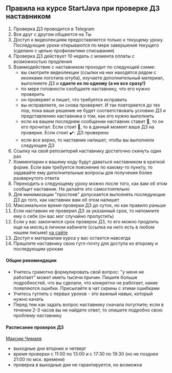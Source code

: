 ## Правила на курсе StartJava при проверке ДЗ наставником

1. Проверка ДЗ проводится в Telegram
1. Все друг с другом общаются на Ты
1. Доступ к видеолекциям предоставляется только к текущему уроку. Последующие уроки открываются по мере завершения текущего (сделано с целью профилактики списывания)
1. Проверка ДЗ действует 10 недель с момента оплаты с возможностью продления
1. Взаимодействие с наставником проходит по следующей схеме:
    - вы смотрите видеолекции (ссылки на них находятся рядом с иконками логотипа ютуба), изучаете дополнительный материал, выполняете ДЗ и **сдаете их по одному (а не все сразу!)**
    - по мере готовности сообщаете наставнику, что его нужно проверить
    - он проверяет и пишет, что требуется исправить
    - вы исправляете, он снова проверяет. И так повторяется до тех пор, пока ваше решение не будет соответствовать условию ДЗ и представлению наставника о том, как его нужно выполнить
    - если на вашем последнем сообщении наставник ставит 📌, то он его прочитал. Если стоит 🧐, то в данный момент ваше ДЗ на проверке. Если стоит ✔️- ДЗ проверено
    - если все верно, то наставник напишет, чтобы вы выполняли следующее ДЗ
1. Ссылку на свой репозиторий наставнику достаточно скинуть один раз
1. Комментарии к вашему коду будут даваться наставником в краткой форме. Если вам требуется пояснение по какому-то пункту, то задавайте ему дополнительные вопросы для получения более развернутого ответа
1. Переходить к следующему уроку можно после того, как вам об этом сообщит наставник. Не делайте это самостоятельно
1. Для минимизации "простоев" допускается выполнять последующие ДЗ до того, как наставник вам об этом напишет
1. Максимальное время проверки ДЗ до суток, но как правило раньше
1. Если наставник не проверил ДЗ за указанный срок, то напомните ему о себе (он вас мог случайно пропустить)
1. Если у вас закончился срок проверок ДЗ, то его можно продлить еще на месяц в личном кабинете (ссылка на него есть в любом нашем письме) [на сайте](https://javaops.ru/)
1. Доступ к материалам курса у вас остается навсегда
1. Пришлите наставнику свою гугл-почту для доступа ко второму и последующим урокам

#### Общие рекомендации
- Учитесь грамотно формулировать свой вопрос: "у меня не работает" может иметь тысячи причин. Пишите больше подробностей, что вы сделали, что конкретно не работает, какие появляются ошибки. Присылайте в чат скрины с этими ошибками
- Учитесь гуглить с первых уроков - это важный навык, который нужно качать
- Перед тем как задать вопрос наставнику сначала погуглите; если в течении 2-3 часов вы не найдете ответ, то опишите подробно свою проблему наставнику

#### Расписание проверок ДЗ

[Максим Чимаев](https://t.me/ch1max)
- выходные дни вторник и четверг
- время проверки с 11:00 по 13:00 и с 17:30 по 19:30 (но не позднее 21:00 по мск. времени)
- проверка в выходные дни не гарантируется, но возможна

